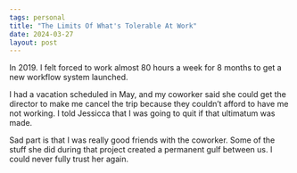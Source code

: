 ```yaml
---
tags: personal
title: "The Limits Of What's Tolerable At Work"
date: 2024-03-27
layout: post
---
```


In 2019. I felt forced to work almost 80 hours a week for 8 months to get a new workflow system launched. 

I had a vacation scheduled in May, and my coworker said she could get the director to make me cancel the trip because they couldn’t afford to have me not working. I told Jessicca that I was going to quit if that ultimatum was made. 

Sad part is that I was really good friends with the coworker. Some of the stuff she did during that project created a permanent gulf between us. I could never fully trust her again.
